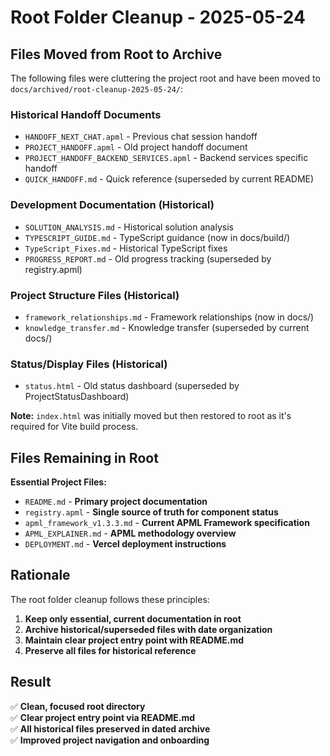 # Root Folder Cleanup - 2025-05-24

## Files Moved from Root to Archive

The following files were cluttering the project root and have been moved to `docs/archived/root-cleanup-2025-05-24/`:

### Historical Handoff Documents
- `HANDOFF_NEXT_CHAT.apml` - Previous chat session handoff
- `PROJECT_HANDOFF.apml` - Old project handoff document  
- `PROJECT_HANDOFF_BACKEND_SERVICES.apml` - Backend services specific handoff
- `QUICK_HANDOFF.md` - Quick reference (superseded by current README)

### Development Documentation (Historical)
- `SOLUTION_ANALYSIS.md` - Historical solution analysis
- `TYPESCRIPT_GUIDE.md` - TypeScript guidance (now in docs/build/)
- `TypeScript_Fixes.md` - Historical TypeScript fixes
- `PROGRESS_REPORT.md` - Old progress tracking (superseded by registry.apml)

### Project Structure Files (Historical)
- `framework_relationships.md` - Framework relationships (now in docs/)
- `knowledge_transfer.md` - Knowledge transfer (superseded by current docs/)

### Status/Display Files (Historical)
- `status.html` - Old status dashboard (superseded by ProjectStatusDashboard)

**Note:** `index.html` was initially moved but then restored to root as it's required for Vite build process.

## Files Remaining in Root

**Essential Project Files:**
- `README.md` - **Primary project documentation**
- `registry.apml` - **Single source of truth for component status**
- `apml_framework_v1.3.3.md` - **Current APML Framework specification**
- `APML_EXPLAINER.md` - **APML methodology overview**
- `DEPLOYMENT.md` - **Vercel deployment instructions**

## Rationale

The root folder cleanup follows these principles:
1. **Keep only essential, current documentation in root**
2. **Archive historical/superseded files with date organization**
3. **Maintain clear project entry point with README.md**
4. **Preserve all files for historical reference**

## Result

✅ **Clean, focused root directory**  
✅ **Clear project entry point via README.md**  
✅ **All historical files preserved in dated archive**  
✅ **Improved project navigation and onboarding**